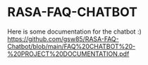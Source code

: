 # RASA-FAQ-CHATBOT

Here is some documentation for the chatbot :) https://github.com/gsw85/RASA-FAQ-Chatbot/blob/main/FAQ%20CHATBOT%20-%20PROJECT%20DOCUMENTATION.pdf
